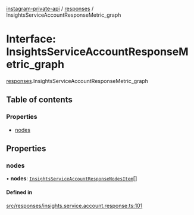 [instagram-private-api](../../README.md) / [responses](../../modules/responses.md) / InsightsServiceAccountResponseMetric_graph

# Interface: InsightsServiceAccountResponseMetric\_graph

[responses](../../modules/responses.md).InsightsServiceAccountResponseMetric_graph

## Table of contents

### Properties

- [nodes](InsightsServiceAccountResponseMetric_graph.md#nodes)

## Properties

### nodes

• **nodes**: [`InsightsServiceAccountResponseNodesItem`](InsightsServiceAccountResponseNodesItem.md)[]

#### Defined in

[src/responses/insights.service.account.response.ts:101](https://github.com/Nerixyz/instagram-private-api/blob/b3351b9/src/responses/insights.service.account.response.ts#L101)
